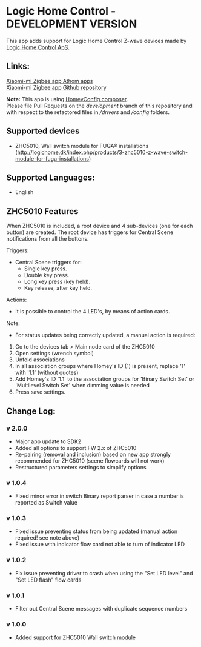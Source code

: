 # Logic Home Control - DEVELOPMENT VERSION

This app adds support for Logic Home Control Z-wave devices made by [Logic Home Control ApS](http://logichome.dk/).

## Links:
[Xiaomi-mi Zigbee app Athom apps](https://apps.athom.com/app/dk.logichome)                    
[Xiaomi-mi Zigbee app Github repository](https://github.com/TedTolboom/dk.logichome)   

**Note:** This app is using [HomeyConfig composer](https://www.npmjs.com/package/node-homey-config-composer).   
Please file Pull Requests on the *development* branch of this repository and with respect to the refactored files in _/drivers_ and _/config_ folders.   

## Supported devices
* ZHC5010, Wall switch module for FUGA® installations (http://logichome.dk/index.php/products/3-zhc5010-z-wave-switch-module-for-fuga-installations)

## Supported Languages:
* English

## ZHC5010 Features

When ZHC5010 is included, a root device and 4 sub-devices (one for each button) are created.
The root device has triggers for Central Scene notifications from all the buttons.

Triggers:
* Central Scene triggers for:
  * Single key press.
  * Double key press.
  * Long key press (key held).
  * Key release, after key held.

 Actions:
 * It is possible to control the 4 LED's, by means of action cards.

 Note:
 * For status updates being correctly updated, a manual action is required:   
 1. Go to the devices tab > Main node card of the ZHC5010
 2. Open settings (wrench symbol)
 3. Unfold associations
 4. In all association groups where Homey's ID (1) is present, replace '1' with '1.1' (without quotes)
 5. Add Homey's ID '1.1' to the association groups for 'Binary Switch Set' or 'Multilevel Switch Set' when dimming value is needed
 6. Press save settings.

## Change Log:
### v 2.0.0
* Major app update to SDK2   
* Added all options to support FW 2.x of ZHC5010   
* Re-pairing (removal and inclusion) based on new app strongly recommended for ZHC5010 (scene flowcards will not work)
* Restructured parameters settings to simplify options   

### v 1.0.4
* Fixed minor error in switch Binary report parser in case a number is reported as Switch value   
### v 1.0.3
* Fixed issue preventing status from being updated (manual action required! see note above)    
* Fixed issue with indicator flow card not able to turn of indicator LED   
### v 1.0.2
* Fix issue preventing driver to crash when using the "Set LED level" and "Set LED flash" flow cards    
### v 1.0.1
* Filter out Central Scene messages with duplicate sequence numbers
### v 1.0.0
* Added support for ZHC5010 Wall switch module
